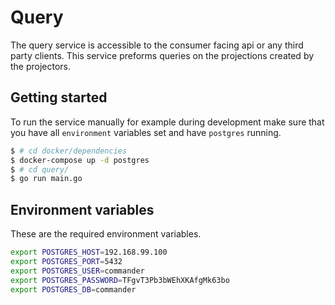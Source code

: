 # Query

The query service is accessible to the consumer facing api or any third party clients.
This service preforms queries on the projections created by the projectors.

## Getting started

To run the service manually for example during development make sure that you have all `environment` variables set and have `postgres` running.

```bash
$ # cd docker/dependencies
$ docker-compose up -d postgres
$ # cd query/
$ go run main.go
```

## Environment variables

These are the required environment variables.

```bash
export POSTGRES_HOST=192.168.99.100
export POSTGRES_PORT=5432
export POSTGRES_USER=commander
export POSTGRES_PASSWORD=TFgvT3Pb3bWEhXKAfgMk63bo
export POSTGRES_DB=commander
```
